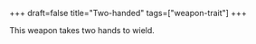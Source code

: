 +++
draft=false
title="Two-handed"
tags=["weapon-trait"]
+++

This weapon takes two hands to wield.
